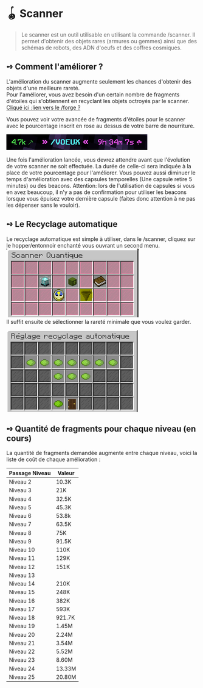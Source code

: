# 🪀 Scanner
> Le scanner est un outil utilisable en utilisant la commande /scanner. Il permet d'obtenir des objets rares (armures ou gemmes) ainsi que des schémas de robots, des ADN d'oeufs et des coffres cosmiques.

## **➺** Comment l'améliorer ?
L'amélioration du scanner augmente seulement les chances d'obtenir des objets d'une meilleure rareté.  
Pour l'améliorer, vous avez besoin d'un certain nombre de fragments d'étoiles qui s'obtiennent en recyclant les objets octroyés par le scanner. [Cliqué ici :lien vers le /forge ?]()  

Vous pouvez voir votre avancée de fragments d'étoiles pour le scanner avec le pourcentage inscrit en rose au dessus de votre barre de nourriture. 

![img_1.png](ressources/scanner_remain_time.png)  

Une fois l'amélioration lancée, vous devrez attendre avant que l'évolution de votre scanner ne soit effectuée. La durée de celle-ci sera indiquée à la place de votre pourcentage pour l'améliorer. Vous pouvez aussi diminuer le temps d'amélioration avec des capsules temporelles (Une capsule retire 5 minutes) ou des beacons.
Attention: lors de l'utilisation de capsules si vous en avez beaucoup, il n'y a pas de confirmation pour utiliser les beacons lorsque vous épuisez votre dernière capsule (faites donc attention à ne pas les dépenser sans le vouloir).

## **➺** Le Recyclage automatique
Le recyclage automatique est simple à utiliser, dans le /scanner, cliquez sur le hopper/entonnoir enchanté vous ouvrant un second menu.  
![img.png](ressources/scanner.png)  
Il suffit ensuite de sélectionner la rareté minimale que vous voulez garder.  

![img.png](ressources/emnu_recyclage.png)

## **➺** Quantité de fragments pour chaque niveau (en cours)
La quantité de fragments demandée augmente entre chaque niveau, voici la liste de coût de chaque amélioration :

| Passage Niveau | Valeur |
|----------------|--------|
| Niveau 2       | 10.3K  |
| Niveau 3       | 21K    |
| Niveau 4       | 32.5K  |
| Niveau 5       | 45.3K  |
| Niveau 6       | 53.8k  |
| Niveau 7       | 63.5K  |
| Niveau 8       | 75K    |
| Niveau 9       | 91.5K  |
| Niveau 10      | 110K   |
| Niveau 11      | 129K   |
| Niveau 12      | 151K   |
| Niveau 13      |        |
| Niveau 14      | 210K   |
| Niveau 15      | 248K   |
| Niveau 16      | 382K   |
| Niveau 17      | 593K   |
| Niveau 18      | 921.7K |
| Niveau 19      | 1.45M  |
| Niveau 20      | 2.24M  |
| Niveau 21      | 3.54M  |
| Niveau 22      | 5.52M  |
| Niveau 23      | 8.60M  |
| Niveau 24      | 13.33M |
| Niveau 25      | 20.80M |
